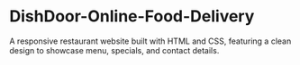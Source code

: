 # DishDoor-Online-Food-Delivery
A responsive restaurant website built with HTML and CSS, featuring a clean design to showcase menu, specials, and contact details.
